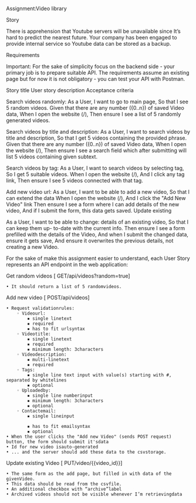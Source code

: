 
Assignment:Video library

Story

There is apprehension that Youtube servers will be unavailable since It’s hard to predict the nearest future. Your company has been engaged to provide internal service so Youtube data can be stored as a backup.

Requirements

Important: For the sake of simplicity focus on the backend side - your primary job is to prepare suitable API. The requirements assume an existing page but for now it is not obligatory - you can test your API with Postman.

Story title   User story description    Acceptance criteria

Search videos randomly:
As a User,
I want to go to main page,
So that I see 5 random
videos.
Given that there are any number
({0..n}) of saved Video data,
When I open the website (/),
Then ensure I see a list of 5
randomly generated videos.

Search videos by title and description:
As a User,
I want to search videos by
title and description,
So that I get 5 videos
containing the provided
phrase.
Given that there are any number
({0..n}) of saved Video data,
When I open the website (/),
Then ensure I see a search field
which after submitting will list 5
videos containing given subtext.

Search videos by tag:
As a User,
I want to search videos by
selecting tag,
So I get 5 suitable videos.
When I open the website (/),
And I click any tag link,
Then ensure I see 5 videos
connected with that tag.

Add new video url:
As a User,
I want to be able to add a
new video,
So that I can extend the data
When I open the website (/),
And I click the "Add New Video" link
Then ensure I see a form where I can
add details of the new video,
And if I submit the form, this data
gets saved.
Update
existing

As a User, I want to be able to change:
details of an existing video,
So that I can keep them up-
to-date with the current info.
Then ensure I see a form prefilled
with the details of the Video,
And when I submit the changed data,
ensure it gets save,
And ensure it overwrites the previous
details, not creating a new Video.

For the sake of make this assignment easier to understand, each User Story represents an API endpoint in the web application:

Get random videos [ GET/api/videos?random=true]

    • It should return a list of 5 randomvideos.


Add new video [ POST/api/videos]

    • Request validationrules:
        ◦ Videourl:
            ▪ single linetext
            ▪ required
            ▪ has to fit urlsyntax
        ◦ Videotitle:
            ▪ single linetext
            ▪ required
            ▪ minimum length: 3characters
        ◦ Videodescription:
            ▪ multi-linetext
            ▪ required
        ◦ Tags:
            ▪ single line text input with value(s) starting with #, separated by whitelines
            ▪ optional
        ◦ Uploadedby:
            ▪ single line numberinput
            ▪ minimum length: 3characters
            ▪ optional
        ◦ Contactemail:
            ▪ single lineinput

            ▪ has to fit emailsyntax
            ▪ optional
    • When the user clicks the "Add new Video" (sends POST request) button, the form should submit it'sdata
    • Id for new video isauto-generated
    • ... and the server should add these data to the csvstorage.


Update existing Video [ PUT/video/{{video_id}}]

    • The same form as the add page, but filled in with data of the givenVideo.
    • This data should be read from the csvfile.
    • An additional checkbox with “archive”label
    • Archived videos should not be visible whenever I’m retrievingdata
    